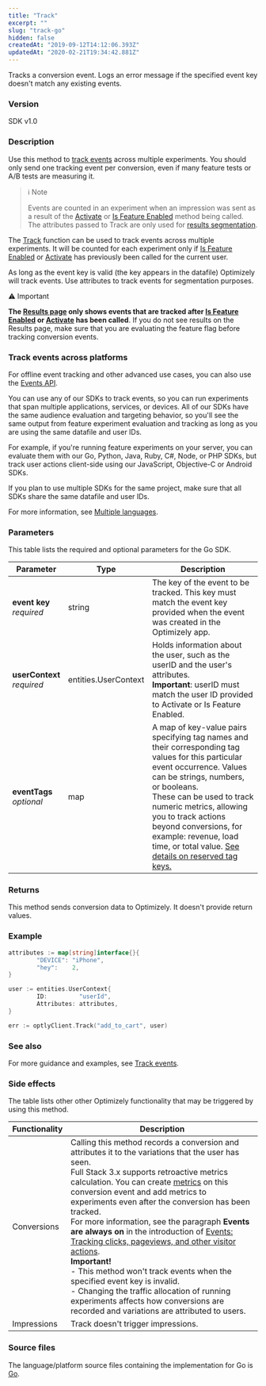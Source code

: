 ```yaml
---
title: "Track"
excerpt: ""
slug: "track-go"
hidden: false
createdAt: "2019-09-12T14:12:06.393Z"
updatedAt: "2020-02-21T19:34:42.881Z"
---
```

Tracks a conversion event. Logs an error message if the specified event key doesn't match any existing events.

### Version
SDK v1.0

### Description
Use this method to [track events](doc:event-tracking) across multiple experiments. You should only send one tracking event per conversion, even if many feature tests or A/B tests are measuring it.

>ℹ️ Note
>
> Events are counted in an experiment when an impression was sent as a result of the [Activate](doc:activate) or [Is Feature Enabled](doc:is-feature-enabled) method being called.
The attributes passed to Track are only used for [results segmentation](doc:analyze-results#section-segment-results).

The [Track](doc:track) function can be used to track events across multiple experiments. It will be counted for each experiment only if [Is Feature Enabled](doc:is-feature-enabled) or [Activate](doc:activate) has previously been called for the current user.

As long as the event key is valid (the key appears in the datafile) Optimizely will track events. Use attributes to track events for segmentation purposes.

⚠️ Important

**The [Results page](doc:analyze-results) only shows events that are tracked after [Is Feature Enabled](doc:is-feature-enabled) or [Activate](doc:activate) has been called**. If you do not see results on the Results page, make sure that you are evaluating the feature flag before tracking conversion events.

### Track events across platforms
For offline event tracking and other advanced use cases, you can also use the [Events API](https://developers.optimizely.com/x/events/api/).

You can use any of our SDKs to track events, so you can run experiments that span multiple applications, services, or devices. All of our SDKs have the same audience evaluation and targeting behavior, so you'll see the same output from feature experiment evaluation and tracking as long as you are using the same datafile and user IDs.

For example, if you're running feature experiments on your server, you can evaluate them with our Go, Python, Java, Ruby, C#, Node, or PHP SDKs, but track user actions client-side using our JavaScript, Objective-C or Android SDKs.

If you plan to use multiple SDKs for the same project, make sure that all SDKs share the same datafile and user IDs.

For more information, see [Multiple languages](doc:multiple-languages).
### Parameters
This table lists the required and optional parameters for the Go SDK.

| Parameter                      | Type                 | Description                                                                                                                                                                                                                                                                                                                                                                                                                                                     |
|--------------------------------|----------------------|-----------------------------------------------------------------------------------------------------------------------------------------------------------------------------------------------------------------------------------------------------------------------------------------------------------------------------------------------------------------------------------------------------------------------------------------------------------------|
| **event key**<br/>*required*   | string               | The key of the event to be tracked. This key must match the event key provided when the event was created in the Optimizely app.                                                                                                                                                                                                                                                                                                                                |
| **userContext**<br/>*required* | entities.UserContext | Holds information about the user, such as the userID and the user's attributes.<br/>**Important**: userID must match the user ID provided to Activate or Is Feature Enabled.                                                                                                                                                                                                                                                                                    |
| **eventTags**<br/>*optional*   | map                  | A map of key-value pairs specifying tag names and their corresponding tag values for this particular event occurrence. Values can be strings, numbers, or booleans.<br/>These can be used to track numeric metrics, allowing you to track actions beyond conversions, for example: revenue, load time, or total value. [See details on reserved tag keys.](https://docs.developers.optimizely.com/full-stack/docs/include-event-tags#section-reserved-tag-keys) |

### Returns
This method sends conversion data to Optimizely. It doesn't provide return values. 

### Example
```go
attributes := map[string]interface{}{
        "DEVICE": "iPhone",
        "hey":    2,
}

user := entities.UserContext{
        ID:         "userId",
        Attributes: attributes,
}

err := optlyClient.Track("add_to_cart", user)
```

### See also
For more guidance and examples, see [Track events](doc:event-tracking).

### Side effects
The table lists other other Optimizely functionality that may be triggered by using this method.

| Functionality | Description                                                                                                                                                                                                                                                                                                                                                                                                                                                                                                                                                                                                                                                                                                                                                                                                                                                                 |
|---------------|-----------------------------------------------------------------------------------------------------------------------------------------------------------------------------------------------------------------------------------------------------------------------------------------------------------------------------------------------------------------------------------------------------------------------------------------------------------------------------------------------------------------------------------------------------------------------------------------------------------------------------------------------------------------------------------------------------------------------------------------------------------------------------------------------------------------------------------------------------------------------------|
| Conversions   | Calling this method records a conversion and attributes it to the variations that the user has seen.<br/>Full Stack 3.x supports retroactive metrics calculation. You can create [metrics](doc:identify-metrics) on this conversion event and add metrics to experiments even after the conversion has been tracked.<br/>For more information, see the paragraph **Events are always on** in the introduction of [Events: Tracking clicks, pageviews, and other visitor actions](https://help.optimizely.com/Measure_success%3A_Track_visitor_behaviors/Events%3A_Tracking_clicks%2C_pageviews%2C_and_other_visitor_actions).<br/>**Important!** <br/> - This method won't track events when the specified event key is invalid.<br/> - Changing the traffic allocation of running experiments affects how conversions are recorded and variations are attributed to users. |
| Impressions   | Track doesn't trigger impressions.                                                                                                                                                                                                                                                                                                                                                                                                                                                                                                                                                                                                                                                                                                                                                                                                                                          |

### Source files
The language/platform source files containing the implementation for Go is [Go](https://github.com/optimizely/go-sdk/blob/master/pkg/client/client.go#L296).